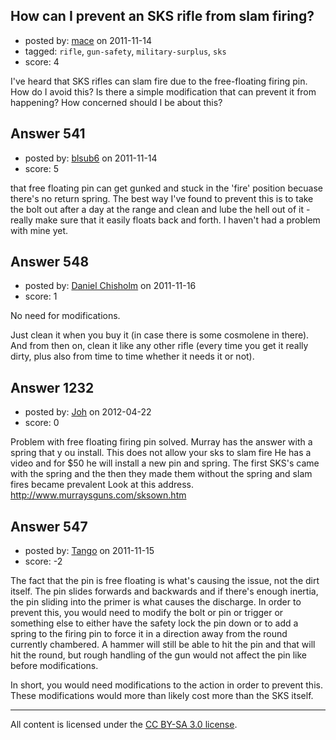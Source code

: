 ## How can I prevent an SKS rifle from slam firing?

- posted by: [mace](https://stackexchange.com/users/-1/163-mace) on 2011-11-14
- tagged: `rifle`, `gun-safety`, `military-surplus`, `sks`
- score: 4

<p>I've heard that SKS rifles can slam fire due to the free-floating firing pin. How do I avoid this? Is there a simple modification that can prevent it from happening? How concerned should I be about this?</p>



## Answer 541

- posted by: [blsub6](https://stackexchange.com/users/-1/18-blsub6) on 2011-11-14
- score: 5

<p>that free floating pin can get gunked and stuck in the 'fire' position becuase there's no return spring.  The best way I've found to prevent this is to take the bolt out after a day at the range and clean and lube the hell out of it - really make sure that it easily floats back and forth.  I haven't had a problem with mine yet.</p>



## Answer 548

- posted by: [Daniel Chisholm](https://stackexchange.com/users/-1/36-daniel-chisholm) on 2011-11-16
- score: 1

<p>No need for modifications.</p>

<p>Just clean it when you buy it (in case there is some cosmolene in there).  And from then on, clean it like any other rifle (every time you get it really dirty, plus also from time to time whether it needs it or not).</p>



## Answer 1232

- posted by: [Joh](https://stackexchange.com/users/-1/519-joh) on 2012-04-22
- score: 0

<p>Problem with free floating firing pin solved. Murray has the answer with a spring that y ou install. This does not allow your sks to slam fire He has a video and for $50 he will install a new pin and spring. The first SKS's came with the spring and the then they made them without the spring and slam fires became prevalent Look at this address. <a href="http://www.murraysguns.com/sksown.htm" rel="nofollow">http://www.murraysguns.com/sksown.htm</a> </p>



## Answer 547

- posted by: [Tango](https://stackexchange.com/users/-1/65-tango) on 2011-11-15
- score: -2

<p>The fact that the pin is free floating is what's causing the issue, not the dirt itself.  The pin slides forwards and backwards and if there's enough inertia, the pin sliding into the primer is what causes the discharge.  In order to prevent this, you would need to modify the bolt or pin or trigger or something else to either have the safety lock the pin down or to add a spring to the firing pin to force it in a direction away from the round currently chambered.  A hammer will still be able to hit the pin and that will hit the round, but rough handling of the gun would not affect the pin like before modifications.</p>

<p>In short, you would need modifications to the action in order to prevent this.  These modifications would more than likely cost more than the SKS itself.</p>




---

All content is licensed under the [CC BY-SA 3.0 license](https://creativecommons.org/licenses/by-sa/3.0/).
